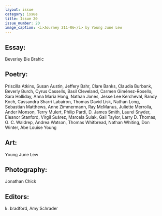 ```yaml
---
layout: issue
category: issue
title: Issue 20
issue_number: 20
image_caption: <i>Journey 211-06</i> by Young June Lew
---
```


## Essay:

Beverley Bie Brahic  

## Poetry:  

Priscilla Atkins, Susan Austin, Jeffery Bahr, Clare Banks, Claudia Burbank, Beverly Burch, Cyrus Cassells, Basil Cleveland, Carmen Giménez-Rosello, Sara Holliday, Anna Maria Hong, Nathan Jones, Jesse Lee Kercheval, Randy Koch, Cassandra Sharri Labairon, Thomas David Lisk, Nathan Long, Sebastian Matthews, Anne Zimmermann, Ray McManus, Juliette Merrolla, Ander Monson, Terry Mulert, Philip Pardi, D. James Smith, Laurel Snyder, Eleanor Stanford, Virgil Suárez,
Marcela Sulak, Gail Taylor, Larry D. Thomas, G. C. Waldrep, Andrea Watson, Thomas Whitbread, Nathan Whiting, Don Winter, Abe Louise Young  

## Art:
Young June Lew  

## Photography:
Jonathan Chick  

## Editors:
k. bradford, Amy Schrader  
